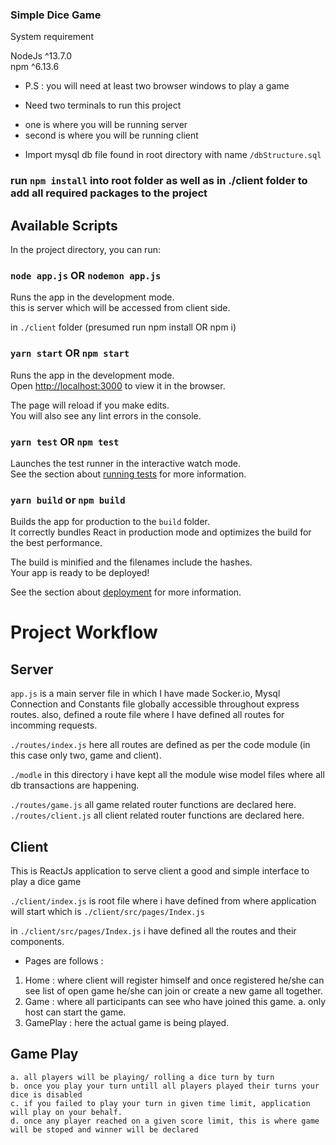 ### Simple Dice Game

System requirement

NodeJs ^13.7.0<br/>
npm ^6.13.6

-   P.S : you will need at least two browser windows to play a game

* Need two terminals to run this project

-   one is where you will be running server
-   second is where you will be running client

* Import mysql db file found in root directory with name `/dbStructure.sql`

### run `npm install` into root folder as well as in ./client folder to add all required packages to the project

## Available Scripts

In the project directory, you can run:

### `node app.js` OR `nodemon app.js`

Runs the app in the development mode.<br />
this is server which will be accessed from client side.

in `./client` folder (presumed run npm install OR npm i)

### `yarn start` OR `npm start`

Runs the app in the development mode.<br />
Open [http://localhost:3000](http://localhost:3000) to view it in the browser.

The page will reload if you make edits.<br />
You will also see any lint errors in the console.

### `yarn test` OR `npm test`

Launches the test runner in the interactive watch mode.<br />
See the section about [running tests](https://facebook.github.io/create-react-app/docs/running-tests) for more information.

### `yarn build` or `npm build`

Builds the app for production to the `build` folder.<br />
It correctly bundles React in production mode and optimizes the build for the best performance.

The build is minified and the filenames include the hashes.<br />
Your app is ready to be deployed!

See the section about [deployment](https://facebook.github.io/create-react-app/docs/deployment) for more information.

# Project Workflow

## Server

`app.js` is a main server file in which I have made Socker.io, Mysql Connection and Constants file globally accessible throughout express routes. also, defined a route file where I have defined all routes for incomming requests.

`./routes/index.js` here all routes are defined as per the code module (in this case only two, game and client).

`./modle` in this directory i have kept all the module wise model files where all db transactions are happening.

`./routes/game.js` all game related router functions are declared here.
`./routes/client.js` all client related router functions are declared here.

## Client

This is ReactJs application to serve client a good and simple interface to play a dice game

`./client/index.js` is root file where i have defined from where application will start which is `./client/src/pages/Index.js`

in `./client/src/pages/Index.js` i have defined all the routes and their components.

-   Pages are follows :

1.  Home : where client will register himself and once registered he/she can see list of open game he/she can join or create a new game all together.
2.  Game : where all participants can see who have joined this game.
    a. only host can start the game.
3.  GamePlay : here the actual game is being played.

## Game Play

    a. all players will be playing/ rolling a dice turn by turn
    b. once you play your turn untill all players played their turns your dice is disabled
    c. if you failed to play your turn in given time limit, application will play on your behalf.
    d. once any player reached on a given score limit, this is where game will be stoped and winner will be declared
